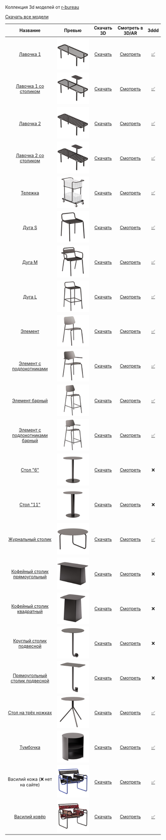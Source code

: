 Коллекция 3d моделей от [r-bureau](https://r-bureau.ru/)

[Скачать все модели](r-bureau-3d-all.zip)

| Название | Превью | Скачать 3D | Смотреть в 3D/AR | 3ddd |
|:--------:|:------:|:----------:|:----------------:|:----:|
| [Лавочка 1](https://r-bureau.ru/lavochka-1) | ![](bench-1/preview.jpg) | [Скачать](bench-1/rb_bench_1.zip) | [Смотреть](bench-1/) | [✅](https://3ddd.ru/3dmodels/show/om_lavka_1) |
| [Лавочка 1 со столиком](https://r-bureau.ru/lavochka-so-stolikom-1) | ![](bench-1-table/preview.jpg) | [Скачать](bench-1-table/rb_bench_1_table.zip) | [Смотреть](bench-1-table/) | [✅](https://3ddd.ru/3dmodels/show/om_lavka_1_so_stolikom) |
| [Лавочка 2](https://r-bureau.ru/lavochka-2) | ![](bench-2/preview.jpg) | [Скачать](bench-2/rb_bench_2.zip) | [Смотреть](bench-2/) | [✅](https://3ddd.ru/3dmodels/show/om_lavka_2) |
| [Лавочка 2 со столиком](https://r-bureau.ru/lavochka-so-stolikom-2) | ![](bench-2-table/preview.jpg) | [Скачать](bench-2-table/rb_bench_2_table.zip) | [Смотреть](bench-2-table/) | [✅](https://3ddd.ru/3dmodels/show/om_lavka_2_so_stolikom) |
| [Тележка](https://r-bureau.ru/telezhka) | ![](cart/preview.jpg) | [Скачать](cart/rb_cart.zip) | [Смотреть](cart/) | [✅](https://3ddd.ru/3dmodels/show/telezhka_2) |
| [Дуга S](https://r-bureau.ru/stul-ulichnyy-duga-s) | ![](duga-s/preview.jpg) | [Скачать](duga-s/rb_chair_duga_S.zip) | [Смотреть](duga-s/) | [✅](https://3ddd.ru/3dmodels/show/stul_metallicheskii_duga_s) |
| [Дуга M](https://r-bureau.ru/stul-ulichnyy-s-podlokotnikami-duga-m) | ![](duga-m/preview.jpg) | [Скачать](duga-m/rb_chair_duga_M.zip) | [Смотреть](duga-m/) | [✅](https://3ddd.ru/3dmodels/show/stul_s_podlokotnikami_duga_m) |
| [Дуга L](https://r-bureau.ru/stul-ulichnyy-barnyy-duga-l) | ![](duga-l/preview.jpg) | [Скачать](duga-l/rb_chair_duga_L.zip) | [Смотреть](duga-l/) | [✅](https://3ddd.ru/3dmodels/show/stul_barnyi_duga_l) |
| [Элемент](https://r-bureau.ru/stul-ulichnyy-element) | ![](element/preview.jpg) | [Скачать](element/rb_chair_element.zip) | [Смотреть](element/) | [✅](https://3ddd.ru/3dmodels/show/om_stul_element) |
| [Элемент с подлокотниками](https://r-bureau.ru/stul-ulichnyy-s-podlokotnikami-element) | ![](element-arm/preview.jpg) | [Скачать](element-arm/rb_chair_element_arm.zip) | [Смотреть](element-arm/) | [✅](https://3ddd.ru/3dmodels/show/stul_element_s_podlokotnikami) |
| [Элемент барный](https://r-bureau.ru/stul-barniy-element) | ![](element-bar/preview.jpg) | [Скачать](element-bar/rb_chair_element_bar.zip) | [Смотреть](element-bar/) | [✅](https://3ddd.ru/3dmodels/show/stul_element_barnyi) |
| [Элемент с подлокотниками барный](https://r-bureau.ru/stul-barniy-s-podlokotnikami-element) | ![](element-bar-arm/preview.jpg) | [Скачать](element-bar-arm/rb_chair_element_bar_arm.zip) | [Смотреть](element-bar-arm/) | [✅](https://3ddd.ru/3dmodels/show/stul_element_barnyi_s_podlokotnikami) |
| [Стол "6"](https://r-bureau.ru/stol-6-stoleshnitsa-600-mm) | ![](table-6-600/preview.jpg) | [Скачать](table-11-600/rb_tables_6-11.zip) | [Смотреть](table-6-600/) | ❌ |
| [Стол "11"](https://r-bureau.ru/stol-11-stoleshnitsa-600-mm) | ![](table-11-600/preview.jpg) | [Скачать](table-11-600/rb_tables_6-11.zip) | [Смотреть](table-11-600/) | ❌ |
| [Журнальный столик](https://r-bureau.ru/stol-zhurnalnyy) | ![](table-coffee/preview.jpg) | [Скачать](table-coffee/rb_table_coffee.zip) | [Смотреть](table-coffee/) | [✅](https://3ddd.ru/3dmodels/show/om_zhurnalnyi_stolik) |
| [Кофейный столик прямоугольный](https://r-bureau.ru/stol-kofeynyy	) | ![](table-coffee-rectangle/preview.jpg) | [Скачать](table-coffee-rectangle/rb_coffeetable_solid_rectangle.zip) | [Смотреть](table-coffee-rectangle/) | ❌ |
| [Кофейный столик квадратный](https://r-bureau.ru/stol-kofeynyy-kvadratnyy) | ![](table-coffee-square/preview.jpg) | [Скачать](table-coffee-square/rb_coffeetable_solid_square.zip) | [Смотреть](table-coffee-square/) | ❌ |
| [Круглый столик подвесной](https://r-bureau.ru/stol-podvesnoy-kruglyy) | ![](table-coffee-susp-circle/preview.jpg) | [Скачать](table-coffee-susp-circle/rb_coffeetable_susp_circle.zip) | [Смотреть](table-coffee-susp-circle/) | ❌ |
| [Прямоугольный столик подвесной](https://r-bureau.ru/stol-podvesnoy-kvadratnyy) | ![](table-coffee-susp-rect/preview.jpg) | [Скачать](table-coffee-susp-rect/rb_coffeetable_susp_rect.zip) | [Смотреть](table-coffee-susp-rect/) | ❌ |
| [Стол на трёх ножках](https://r-bureau.ru/stol-na-trekh-nozhkakh) | ![](table-tripod/preview.jpg) | [Скачать](table-tripod/rb_table_tripod.zip) | [Смотреть](table-tripod/) | [✅](https://3ddd.ru/3dmodels/show/om_stol_na_trekh_nozhkakh) |
| [Тумбочка](https://r-bureau.ru/tumbochka) | ![](tumbochka/preview.jpg) | [Скачать](tumbochka/rb_tumbochka.zip) | [Смотреть](tumbochka/) | [✅](https://3ddd.ru/3dmodels/show/om_tumbochka) |
| Василий кожа (❌ нет на сайте) | ![](vasily-leather/preview.jpg) | [Скачать](vasily-leather/rb_vasily_leather.zip) | [Смотреть](vasily-leather/) | [✅](https://3ddd.ru/3dmodels/show/stul_vasilii_iz_kozhi) |
| [Василий ковёр](https://r-bureau.ru/kreslo-vasiliy) | ![](vasily-rug/preview.jpg) | [Скачать](vasily-rug/rb_vasily_rug.zip) | [Смотреть](vasily-rug/) | [✅](https://3ddd.ru/3dmodels/show/stul_vasilii_iz_kovra) |
